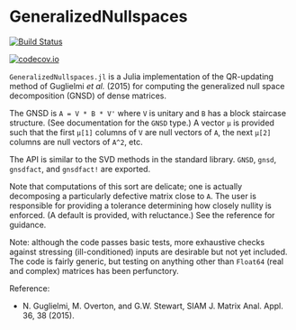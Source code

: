 # GeneralizedNullspaces

[![Build Status](https://travis-ci.org/RalphAS/GeneralizedNullspaces.jl.svg?branch=master)](https://travis-ci.org/RalphAS/GeneralizedNullspaces.jl)

[![codecov.io](http://codecov.io/github/RalphAS/GeneralizedNullspaces.jl/coverage.svg?branch=master)](http://codecov.io/github/RalphAS/GeneralizedNullspaces.jl?branch=master)

`GeneralizedNullspaces.jl` is a Julia implementation of the QR-updating
method of Guglielmi *et al.* (2015) for computing the generalized null space
decomposition (GNSD) of dense matrices.

The GNSD is `A = V * B * V'` where `V` is unitary and `B` has a block
staircase structure. (See documentation for the `GNSD` type.) A vector
`μ` is provided such that the first `μ[1]` columns of `V` are null
vectors of `A`, the next `μ[2]` columns are null vectors of `A^2`,
etc.

The API is similar to the SVD methods in the standard library. `GNSD`, `gnsd`,
`gnsdfact`, and `gnsdfact!` are exported.

Note that computations of this sort are delicate; one is actually
decomposing a particularly defective matrix close to `A`. The user is
responsible for providing a tolerance determining how closely nullity
is enforced.  (A default is provided, with reluctance.) See the
reference for guidance.

Note: although the code passes basic tests, more exhaustive checks
against stressing (ill-conditioned) inputs are desirable but not yet
included. The code is fairly generic, but testing on anything other than
`Float64` (real and complex) matrices has been perfunctory.

Reference:

* N. Guglielmi, M. Overton, and G.W. Stewart, SIAM J. Matrix Anal. Appl. 36, 38 (2015).
